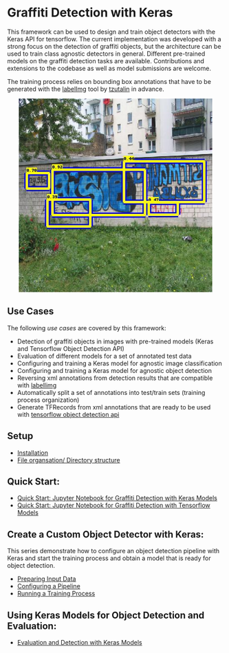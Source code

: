 # Graffiti Detection with Keras
This framework can be used to design and train object detectors with the
Keras API for tensorflow. The current implementation was developed with a
strong focus on the detection of graffiti objects, but the architecture can be
used to train class agnostic detectors in general.
Different pre-trained models on the graffiti detection tasks are available.
Contributions and extensions to the codebase as well as model submissions are
welcome.

The training process relies on bounding box annotations that have to be
generated with the [labelImg](https://github.com/tzutalin/labelImg) tool by [tzutalin](https://github.com/tzutalin) in advance.

<p align="center">
  <img src="doc/img/wall_detections.jpg" width=450 height=450>
</p>

## Use Cases

The following *use cases* are covered by this framework:
* Detection of graffiti objects in images with pre-trained models (Keras and Tensorflow Object Detection API)
* Evaluation of different models for a set of annotated test data
* Configuring and training a Keras model for agnostic image classification
* Configuring and training a Keras model for agnostic object detection
* Reversing xml annotations from detection results that are compatible with [labellimg](https://github.com/tzutalin/labelImg)
* Automatically split a set of annotations into test/train sets (training process organization)
* Generate TFRecords from xml annotations that are ready to be used with [tensorflow object detection api](https://github.com/tensorflow/models/tree/master/research/object_detection)

## Setup
  * <a href='doc/installation.md'>
      Installation</a><br>
  * <a href='doc/file_structure.md'>
      File organsation/ Directory structure</a><br>

## Quick Start:
  * <a href='graffiti_detection_with_keras_example.ipynb'>
      Quick Start: Jupyter Notebook for Graffiti Detection with Keras Models</a><br>
  * <a href='graffiti_detection_with_tensorflow_example.ipynb'>
      Quick Start: Jupyter Notebook for Graffiti Detection with Tensorflow Models</a><br>

## Create a Custom Object Detector with Keras:

This series demonstrate how to configure an object detection pipeline with Keras
and start the training process and obtain a model that is ready for object detection.

* <a href='doc/preparing_inputs.md'>
    Preparing Input Data</a><br>
* <a href='doc/configuration.md'>
    Configuring a Pipeline</a><br>
* <a href='doc/training_example.md'>
    Running a Training Process</a><br>

## Using Keras Models for Object Detection and Evaluation:

* <a href='doc/evaluation_and_detection.md'>
    Evaluation and Detection with Keras Models</a><br>
